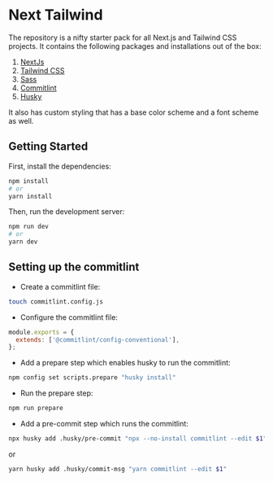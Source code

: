 # Next Tailwind

The repository is a nifty starter pack for all Next.js and Tailwind CSS projects. It contains the following packages and installations out of the box:

1. [NextJs](https://github.com/vercel/next.js/tree/canary/packages/create-next-app)
2. [Tailwind CSS](https://tailwindcss.com/)
3. [Sass](https://www.npmjs.com/package/sass)
4. [Commitlint](https://www.npmjs.com/package/commitlint)
5. [Husky](https://www/npmjs.com/package/husky)

It also has custom styling that has a base color scheme and a font scheme as well.

## Getting Started

First, install the dependencies:

```bash
npm install
# or
yarn install
```

Then, run the development server:

```bash
npm run dev
# or
yarn dev
```

## Setting up the commitlint

- Create a commitlint file:

```bash
touch commitlint.config.js
```

- Configure the commitlint file:

```js
module.exports = {
  extends: ['@commitlint/config-conventional'],
};
```

- Add a prepare step which enables husky to run the commitlint:

```bash
npm config set scripts.prepare "husky install"
```

- Run the prepare step:

```bash
npm run prepare
```

- Add a pre-commit step which runs the commitlint:

```bash
npx husky add .husky/pre-commit "npx --no-install commitlint --edit $1"
```

or

```bash
yarn husky add .husky/commit-msg "yarn commitlint --edit $1"
```
